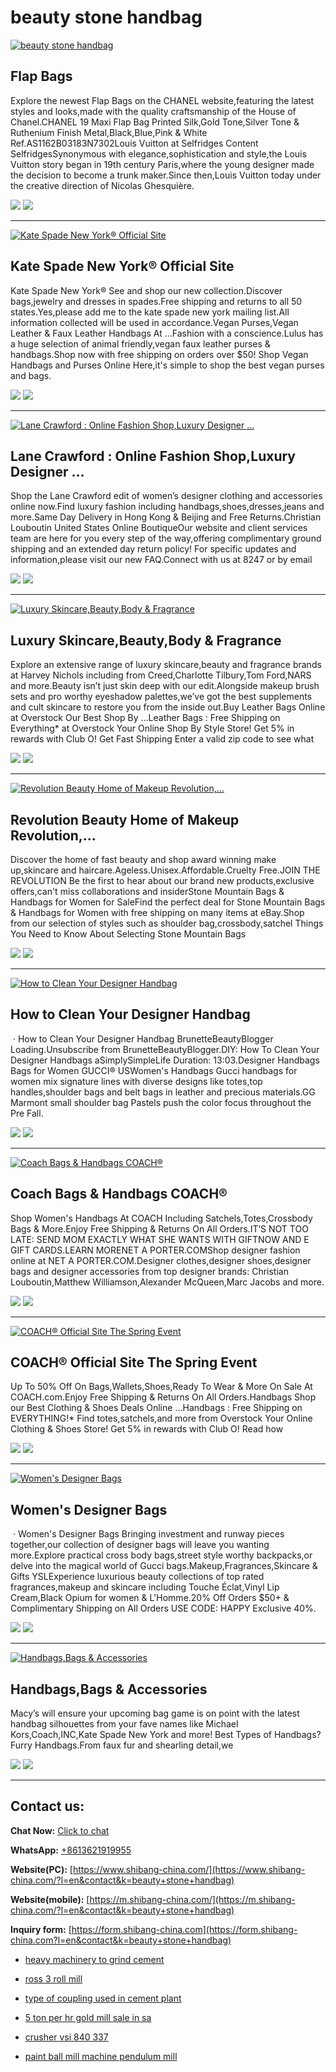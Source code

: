 # beauty stone handbag

<a href="https://swt.shibang-china.com/?l=en&img&k=beauty+stone+handbag" target="_blank">![beauty stone handbag](http://static.shibang-china.com/all-800x300/1294.jpg)</a>

## Flap Bags
Explore the newest Flap Bags on the CHANEL website,featuring the latest styles and looks,made with the quality craftsmanship of the House of Chanel.CHANEL 19 Maxi Flap Bag Printed Silk,Gold Tone,Silver Tone &amp; Ruthenium Finish Metal,Black,Blue,Pink &amp; White Ref.AS1162B03183N7302Louis Vuitton at Selfridges Content SelfridgesSynonymous with elegance,sophistication and style,the Louis Vuitton story began in 19th century Paris,where the young designer made the decision to become a trunk maker.Since then,Louis Vuitton today under the creative direction of Nicolas Ghesqui&#232;re.


<a href="https://whatsapp.shibangsoft.com/WhatsApp.php" target="_blank" title="WhatsApp">![](http://static.shibang-china.com/icon/whatsapp.png)</a> <a href="https://swt.shibang-china.com/?l=en&icon&k=beauty+stone+handbag" target="_blank">![](http://static.shibang-china.com/icon/chat-en.png)</a>

---

<a href="https://swt.shibang-china.com/?l=en&img&k=beauty+stone+handbag" target="_blank">![Kate Spade New York&#174; Official Site](http://static.shibang-china.com/all-800x300/486.jpg)</a>

## Kate Spade New York&#174; Official Site
Kate Spade New York&#174; See and shop our new collection.Discover bags,jewelry and dresses in spades.Free shipping and returns to all 50 states.Yes,please add me to the kate spade new york mailing list.All information collected will be used in accordance.Vegan Purses,Vegan Leather &amp; Faux Leather Handbags At …Fashion with a conscience.Lulus has a huge selection of animal friendly,vegan faux leather purses &amp; handbags.Shop now with free shipping on orders over $50! Shop Vegan Handbags and Purses Online Here,it's simple to shop the best vegan purses and bags.


<a href="https://whatsapp.shibangsoft.com/WhatsApp.php" target="_blank" title="WhatsApp">![](http://static.shibang-china.com/icon/whatsapp.png)</a> <a href="https://swt.shibang-china.com/?l=en&icon&k=beauty+stone+handbag" target="_blank">![](http://static.shibang-china.com/icon/chat-en.png)</a>

---

<a href="https://swt.shibang-china.com/?l=en&img&k=beauty+stone+handbag" target="_blank">![Lane Crawford : Online Fashion Shop,Luxury Designer …](http://static.shibang-china.com/all-800x300/14.jpg)</a>

## Lane Crawford : Online Fashion Shop,Luxury Designer …
Shop the Lane Crawford edit of women’s designer clothing and accessories online now.Find luxury fashion including handbags,shoes,dresses,jeans and more.Same Day Delivery in Hong Kong &amp; Beijing and Free Returns.Christian Louboutin United States Online BoutiqueOur website and client services team are here for you every step of the way,offering complimentary ground shipping and an extended day return policy! For specific updates and information,please visit our new FAQ.Connect with us at 8247 or by email


<a href="https://whatsapp.shibangsoft.com/WhatsApp.php" target="_blank" title="WhatsApp">![](http://static.shibang-china.com/icon/whatsapp.png)</a> <a href="https://swt.shibang-china.com/?l=en&icon&k=beauty+stone+handbag" target="_blank">![](http://static.shibang-china.com/icon/chat-en.png)</a>

---

<a href="https://swt.shibang-china.com/?l=en&img&k=beauty+stone+handbag" target="_blank">![Luxury Skincare,Beauty,Body &amp; Fragrance](http://static.shibang-china.com/all-800x300/1182.jpg)</a>

## Luxury Skincare,Beauty,Body &amp; Fragrance
Explore an extensive range of luxury skincare,beauty and fragrance brands at Harvey Nichols including from Creed,Charlotte Tilbury,Tom Ford,NARS and more.Beauty isn’t just skin deep with our edit.Alongside makeup brush sets and pro worthy eyeshadow palettes,we’ve got the best supplements and cult skincare to restore you from the inside out.Buy Leather Bags Online at Overstock Our Best Shop By …Leather Bags : Free Shipping on Everything* at Overstock Your Online Shop By Style Store! Get 5% in rewards with Club O! Get Fast Shipping Enter a valid zip code to see what


<a href="https://whatsapp.shibangsoft.com/WhatsApp.php" target="_blank" title="WhatsApp">![](http://static.shibang-china.com/icon/whatsapp.png)</a> <a href="https://swt.shibang-china.com/?l=en&icon&k=beauty+stone+handbag" target="_blank">![](http://static.shibang-china.com/icon/chat-en.png)</a>

---

<a href="https://swt.shibang-china.com/?l=en&img&k=beauty+stone+handbag" target="_blank">![Revolution Beauty Home of Makeup Revolution,…](http://static.shibang-china.com/all-800x300/1427.jpg)</a>

## Revolution Beauty Home of Makeup Revolution,…
Discover the home of fast beauty and shop award winning make up,skincare and haircare.Ageless.Unisex.Affordable.Cruelty Free.JOIN THE REVOLUTION Be the first to hear about our brand new products,exclusive offers,can't miss collaborations and insiderStone Mountain Bags &amp; Handbags for Women for SaleFind the perfect deal for Stone Mountain Bags &amp; Handbags for Women with free shipping on many items at eBay.Shop from our selection of styles such as shoulder bag,crossbody,satchel Things You Need to Know About Selecting Stone Mountain Bags


<a href="https://whatsapp.shibangsoft.com/WhatsApp.php" target="_blank" title="WhatsApp">![](http://static.shibang-china.com/icon/whatsapp.png)</a> <a href="https://swt.shibang-china.com/?l=en&icon&k=beauty+stone+handbag" target="_blank">![](http://static.shibang-china.com/icon/chat-en.png)</a>

---

<a href="https://swt.shibang-china.com/?l=en&img&k=beauty+stone+handbag" target="_blank">![How to Clean Your Designer Handbag](http://static.shibang-china.com/all-800x300/267.jpg)</a>

## How to Clean Your Designer Handbag
&nbsp;&#0183;&#32;How to Clean Your Designer Handbag BrunetteBeautyBlogger Loading.Unsubscribe from BrunetteBeautyBlogger.DIY: How To Clean Your Designer Handbags aSimplySimpleLife Duration: 13:03.Designer Handbags Bags for Women GUCCI&#174; USWomen's Handbags Gucci handbags for women mix signature lines with diverse designs like totes,top handles,shoulder bags and belt bags in leather and precious materials.GG Marmont small shoulder bag Pastels push the color focus throughout the Pre Fall.


<a href="https://whatsapp.shibangsoft.com/WhatsApp.php" target="_blank" title="WhatsApp">![](http://static.shibang-china.com/icon/whatsapp.png)</a> <a href="https://swt.shibang-china.com/?l=en&icon&k=beauty+stone+handbag" target="_blank">![](http://static.shibang-china.com/icon/chat-en.png)</a>

---

<a href="https://swt.shibang-china.com/?l=en&img&k=beauty+stone+handbag" target="_blank">![Coach Bags &amp; Handbags COACH&#174;](http://static.shibang-china.com/all-800x300/56.jpg)</a>

## Coach Bags &amp; Handbags COACH&#174;
Shop Women's Handbags At COACH Including Satchels,Totes,Crossbody Bags &amp; More.Enjoy Free Shipping &amp; Returns On All Orders.IT’S NOT TOO LATE: SEND MOM EXACTLY WHAT SHE WANTS WITH GIFTNOW AND E GIFT CARDS.LEARN MORENET A PORTER.COMShop designer fashion online at NET A PORTER.COM.Designer clothes,designer shoes,designer bags and designer accessories from top designer brands: Christian Louboutin,Matthew Williamson,Alexander McQueen,Marc Jacobs and more.


<a href="https://whatsapp.shibangsoft.com/WhatsApp.php" target="_blank" title="WhatsApp">![](http://static.shibang-china.com/icon/whatsapp.png)</a> <a href="https://swt.shibang-china.com/?l=en&icon&k=beauty+stone+handbag" target="_blank">![](http://static.shibang-china.com/icon/chat-en.png)</a>

---

<a href="https://swt.shibang-china.com/?l=en&img&k=beauty+stone+handbag" target="_blank">![COACH&#174; Official Site The Spring Event](http://static.shibang-china.com/all-800x300/442.jpg)</a>

## COACH&#174; Official Site The Spring Event
Up To 50% Off On Bags,Wallets,Shoes,Ready To Wear &amp; More On Sale At COACH.com.Enjoy Free Shipping &amp; Returns On All Orders.Handbags Shop our Best Clothing &amp; Shoes Deals Online …Handbags : Free Shipping on EVERYTHING!* Find totes,satchels,and more from Overstock Your Online Clothing &amp; Shoes Store! Get 5% in rewards with Club O! Read how


<a href="https://whatsapp.shibangsoft.com/WhatsApp.php" target="_blank" title="WhatsApp">![](http://static.shibang-china.com/icon/whatsapp.png)</a> <a href="https://swt.shibang-china.com/?l=en&icon&k=beauty+stone+handbag" target="_blank">![](http://static.shibang-china.com/icon/chat-en.png)</a>

---

<a href="https://swt.shibang-china.com/?l=en&img&k=beauty+stone+handbag" target="_blank">![Women's Designer Bags](http://static.shibang-china.com/all-800x300/128.jpg)</a>

## Women's Designer Bags
&nbsp;&#0183;&#32;Women's Designer Bags Bringing investment and runway pieces together,our collection of designer bags will leave you wanting more.Explore practical cross body bags,street style worthy backpacks,or delve into the magical world of Gucci bags.Makeup,Fragrances,Skincare &amp; Gifts YSLExperience luxurious beauty collections of top rated fragrances,makeup and skincare including Touche &#201;clat,Vinyl Lip Cream,Black Opium for women &amp; L'Homme.20% Off Orders $50+ &amp; Complimentary Shipping on All Orders USE CODE: HAPPY Exclusive 40%.


<a href="https://whatsapp.shibangsoft.com/WhatsApp.php" target="_blank" title="WhatsApp">![](http://static.shibang-china.com/icon/whatsapp.png)</a> <a href="https://swt.shibang-china.com/?l=en&icon&k=beauty+stone+handbag" target="_blank">![](http://static.shibang-china.com/icon/chat-en.png)</a>

---

<a href="https://swt.shibang-china.com/?l=en&img&k=beauty+stone+handbag" target="_blank">![Handbags,Bags &amp; Accessories](http://static.shibang-china.com/all-800x300/603.jpg)</a>

## Handbags,Bags &amp; Accessories
Macy’s will ensure your upcoming bag game is on point with the latest handbag silhouettes from your fave names like Michael Kors,Coach,INC,Kate Spade New York and more! Best Types of Handbags? Furry Handbags.From faux fur and shearling detail,we

<a href="https://whatsapp.shibangsoft.com/WhatsApp.php" target="_blank" title="WhatsApp">![](http://static.shibang-china.com/icon/whatsapp.png)</a> <a href="https://swt.shibang-china.com/?l=en&icon&k=beauty+stone+handbag" target="_blank">![](http://static.shibang-china.com/icon/chat-en.png)</a>

---
## Contact us:

**Chat Now:** [Click to chat](https://swt.shibang-china.com?l=en&contact&k=beauty+stone+handbag)

**WhatsApp:**  [+8613621919955](https://whatsapp.shibangsoft.com/WhatsApp.php)

**Website(PC):** [https://www.shibang-china.com/](https://www.shibang-china.com/?l=en&contact&k=beauty+stone+handbag)

**Website(mobile):** [https://m.shibang-china.com/](https://m.shibang-china.com/?l=en&contact&k=beauty+stone+handbag)

**Inquiry form:** [https://form.shibang-china.com](https://form.shibang-china.com?l=en&contact&k=beauty+stone+handbag)

* [heavy machinery to grind cement](../136/heavy%20machinery%20to%20grind%20cement.md)

* [ross 3 roll mill](../129/ross%203%20roll%20mill.md)

* [type of coupling used in cement plant](../128/type%20of%20coupling%20used%20in%20cement%20plant.md)

* [5 ton per hr gold mill sale in sa](../127/5%20ton%20per%20hr%20gold%20mill%20sale%20in%20sa.md)

* [crusher vsi 840 337](../132/crusher%20vsi%20840%20337.md)

* [paint ball mill machine pendulum mill](../133/paint%20ball%20mill%20machine%20pendulum%20mill.md)